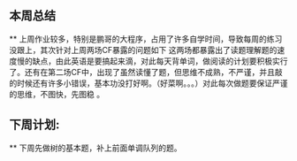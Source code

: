 ## 本周总结
** 上周作业较多，特别是鹏哥的大程序，占用了许多自学时间，导致每周的练习没跟上，其次针对上周两场CF暴露的问题如下
这两场都暴露出了读题理解题的速度慢的缺点，由此英语是要搞起来滴，对此每天背单词，做阅读的计划要积极实行了。还有在第二场CF中，出现了虽然读懂了题，但思维不成熟，不严谨，并且敲的时候还有许多小错误，基本功没打好啊。（好菜啊。。。）对此每次做题要保证严谨的思维，不图快，先图稳 。
     
## 下周计划:
   ** 下周先做树的基本题，补上前面单调队列的题。
